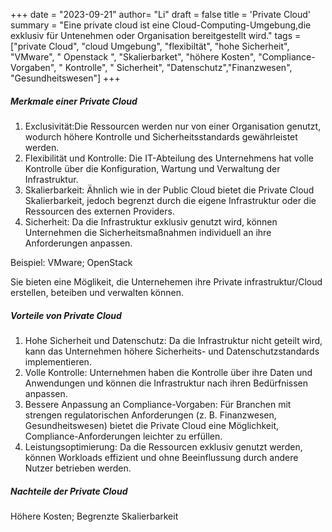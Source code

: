 +++
date = "2023-09-21"
author= "Li"
draft = false
title = 'Private Cloud'
summary = "Eine private cloud ist eine Cloud-Computing-Umgebung,die exklusiv für Untenehmen oder Organisation bereitgestellt wird."
tags = ["private Cloud", "cloud Umgebung", "flexibiltät", "hohe Sicherheit", "VMware", " Openstack ", "Skalierbarket", "höhere Kosten", "Compliance-Vorgaben", " Kontrolle", " Sicherheit", "Datenschutz","Finanzwesen", "Gesundheitswesen"]
+++

##### Merkmale einer Private Cloud

1. Exclusivität:Die Ressourcen werden nur von einer Organisation genutzt, wodurch höhere Kontrolle und Sicherheitsstandards gewährleistet werden. 
2. Flexibilität und Kontrolle: Die IT-Abteilung des Unternehmens hat volle Kontrolle über die Konfiguration, Wartung und Verwaltung der Infrastruktur.
3. Skalierbarkeit: Ähnlich wie in der Public Cloud bietet die Private Cloud Skalierbarkeit, jedoch begrenzt durch die eigene Infrastruktur oder die Ressourcen des externen Providers.
4. Sicherheit: Da die Infrastruktur exklusiv genutzt wird, können Unternehmen die Sicherheitsmaßnahmen individuell an ihre Anforderungen anpassen.

Beispiel: VMware; OpenStack

Sie bieten eine Möglikeit, die Unternehemen ihre Private infrastruktur/Cloud erstellen, beteiben und verwalten können.

##### Vorteile von Private Cloud

1. Hohe Sicherheit und Datenschutz: Da die Infrastruktur nicht geteilt wird, kann das Unternehmen höhere Sicherheits- und Datenschutzstandards implementieren.
2. Volle Kontrolle: Unternehmen haben die Kontrolle über ihre Daten und Anwendungen und können die Infrastruktur nach ihren Bedürfnissen anpassen.
3. Bessere Anpassung an Compliance-Vorgaben: Für Branchen mit strengen regulatorischen Anforderungen (z. B. Finanzwesen, Gesundheitswesen) bietet die Private Cloud eine Möglichkeit, Compliance-Anforderungen leichter zu erfüllen.
4. Leistungsoptimierung: Da die Ressourcen exklusiv genutzt werden, können Workloads effizient und ohne Beeinflussung durch andere Nutzer betrieben werden.

##### Nachteile der Private Cloud
Höhere Kosten; Begrenzte Skalierbarkeit